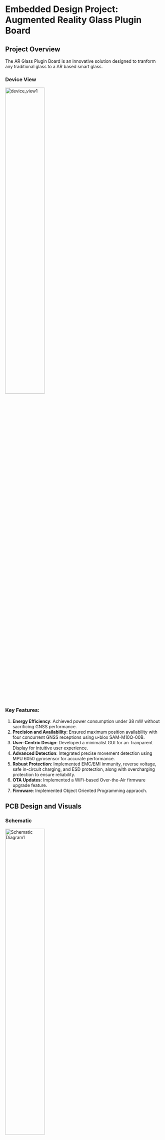 # Embedded Design Project: Augmented Reality Glass Plugin Board

## Project Overview
The AR Glass Plugin Board is an innovative solution designed to tranform any traditional glass to a AR based smart glass.

### Device View
<img src="Rendering1.png" alt="device_view1" width="50%" />

### Key Features:
1. **Energy Efficiency**: Achieved power consumption under 38 mW without sacrificing GNSS performance.
2. **Precision and Availability**: Ensured maximum position availability with four concurrent GNSS receptions using u-blox SAM-M10Q-00B.
3. **User-Centric Design**: Developed a minimalist GUI for an Tranparent Display for intuitive user experience.
4. **Advanced Detection**: Integrated precise movement detection using MPU 6050 gyrosensor for accurate performance.
5. **Robust Protection**: Implemented EMC/EMI immunity, reverse voltage, safe in-circuit charging, and ESD protection, along with overcharging protection to ensure reliability.
6. **OTA Updates**: Implemented a WiFi-based Over-the-Air firmware upgrade feature.
7.  **Firmware**: Implemented Object Oriented Programming appraoch.

## PCB Design and Visuals

### Schematic
<img src="Titan_Sheet_1.jpg" alt="Schematic Diagram1" width="50%" />
<img src="Titan_Sheet_2.jpg" alt="Schematic Diagram2" width="50%" />

### PCB Layout
<img src="Top_Layer.png" alt="Top Layer" width="50%" />
<img src="Bottom_Layout.png" alt="Bottom Layer" width="50%" />
<img src="All_Layout.png" alt="Trace Layer" width="50%" />

### 3D Rendering View
<img src="Rendering1.png" alt="3D View1" width="50%" />
<img src="Rendering2.png" alt="3D View2" width="50%" />

## Graphical User Interface Design
<img src="gui_design.png" alt="gui_flow" width="90%" />
<img src="gui_real_view1.jpg" alt="Real View1" width="50%" />
<img src="gui_real_view2.jpg" alt="Real View2" width="50%" />
<img src="gui_real_view3.jpg" alt="Real View3" width="50%" />

## Over-the-Air Web Interface Design
<img src="OTA_view1.jpg" alt="OTA View1" width="50%" />
<img src="OTA_view2.jpg" alt="OTA View2" width="50%" />


## Contributions
Contributions are welcome! If you have suggestions or improvements, feel free to fork this repository and submit a pull request.
